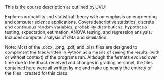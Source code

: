 This is the course description as outlined by UVU:

Explores probability and statistical theory with an emphasis on engineering and computer science applications. Covers descriptive statistics, discrete and continuous random variables, probability distributions, hypothesis testing, expectation, estimation, ANOVA testing, and regression analysis. Includes computer analysis of data and simulation.

Note: Most of the .docx, .png, .pdf, and .xlsx files are designed to compliment the files written in Python as a means of seeing the results (with or without context) of the programs ran. Although the formats evolved over time due to feedback received and changes in grading personel, the files contained here were all written by me and make up nearly the entirety of the files I created for this class.
